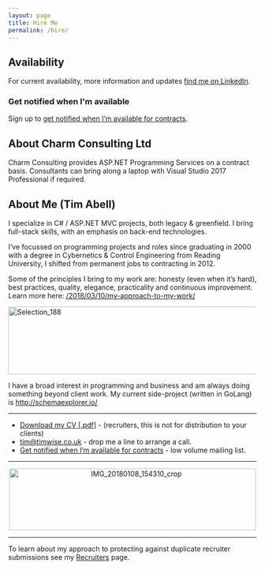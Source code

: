 ```yaml
---
layout: page
title: Hire Me
permalink: /hire/
---
```

<h2>Availability</h2>
For current availability, more information and updates <a href="https://www.linkedin.com/in/timabell/">find me on LinkedIn</a>.
<h3>Get notified when I'm available</h3>
Sign up to <a href="http://eepurl.com/c82ZpL" target="_blank" rel="noopener">get notified when I’m available for contracts</a>.
<h2>About Charm Consulting Ltd</h2>
<p class="services-western">Charm Consulting provides ASP.NET Programming Services on a contract basis.
Consultants can bring along a laptop with Visual Studio 2017 Professional if required.</p>

<h2 align="left">About Me (Tim Abell)</h2>
<p align="left">I specialize in C# / ASP.NET MVC projects, both legacy & greenfield. I bring full-stack skills, with an emphasis on back-end technologies.</p>
<p align="left">I’ve focussed on programming projects and roles since graduating in 2000 with a degree in Cybernetics & Control Engineering from Reading University, I shifted from permanent jobs to contracting in 2012.</p>
<p align="left">Some of the principles I bring to my work are: honesty (even when it’s hard), best practices, quality, elegance, practicality and continuous improvement. Learn more here: <a href="/2018/03/10/my-approach-to-my-work/">/2018/03/10/my-approach-to-my-work/</a></p>
<p align="left"><a href="https://app.pluralsight.com/profile/timabell" target="_blank" rel="noopener"><img class="alignnone size-full wp-image-821" src="https://blogtimwise.files.wordpress.com/2018/03/selection_188.png" alt="Selection_188" width="709" height="137" /></a></p>
<p align="left">I have a broad interest in programming and business and am always doing something beyond client work. My current side-project (written in GoLang) is <a href="http://schemaexplorer.io/">http://schemaexplorer.io/</a></p>


<hr />

<ul>
  <li><a href="https://www.dropbox.com/s/henhrns029ig7uo/tim-abell_cv.pdf?dl=1">Download my CV [.pdf]</a> - (recruiters, this is not for distribution to your clients)</li>
  <li><a href="mailto:tim@timwise.co.uk">tim@timwise.co.uk</a> - drop me a line to arrange a call.</li>
  <li><a href="http://eepurl.com/c82ZpL" target="_blank" rel="noopener">Get notified when I’m available for contracts</a> - low volume mailing list.</li>
</ul>

<hr />

<div style="text-align: center">
<a data-flickr-embed="true"  href="https://www.flickr.com/photos/tim_abell/26154585057/" title="IMG_20180108_154310_crop"><img src="https://live.staticflickr.com/814/26154585057_dd54c84d12.jpg" width="500" height="125" alt="IMG_20180108_154310_crop"></a><script async src="//embedr.flickr.com/assets/client-code.js" charset="utf-8"></script>
</div>

<hr />

To learn about my approach to protecting against duplicate recruiter submissions see my <a href="http://blog.timwise.co.uk/recruiters/">Recruiters</a> page.

 

